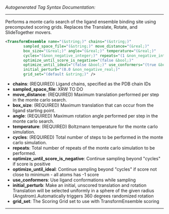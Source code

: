 <!-- THIS IS AN AUTOGENERATED FILE: Don't edit it directly, instead change the schema definition in the code itself. -->

_Autogenerated Tag Syntax Documentation:_

---
Performs a monte carlo search of the ligand ensemble binding site using precomputed scoring grids. Replaces the Translate, Rotate, and SlideTogether movers.

```xml
<TransformEnsemble name="(&string;)" chains="(&string;)"
        sampled_space_file="(&string;)" move_distance="(&real;)"
        box_size="(&real;)" angle="(&real;)" temperature="(&real;)"
        cycles="(&non_negative_integer;)" repeats="(1 &non_negative_integer;)"
        optimize_until_score_is_negative="(false &bool;)"
        optimize_until_ideal="(false &bool;)" use_conformers="(true &bool;)"
        initial_perturb="(0.0 &non_negative_real;)"
        grid_set="(default &string;)" />
```

-   **chains**: (REQUIRED) Ligand chains, specified as the PDB chain IDs
-   **sampled_space_file**: XRW TO DO
-   **move_distance**: (REQUIRED) Maximum translation performed per step in the monte carlo search.
-   **box_size**: (REQUIRED) Maximum translation that can occur from the ligand starting point.
-   **angle**: (REQUIRED) Maximum rotation angle performed per step in the monte carlo search.
-   **temperature**: (REQUIRED) Boltzmann temperature for the monte carlo simulation.
-   **cycles**: (REQUIRED) Total number of steps to be performed in the monte carlo simulation.
-   **repeats**: Total number of repeats of the monte carlo simulation to be performed.
-   **optimize_until_score_is_negative**: Continue sampling beyond "cycles" if score is positive
-   **optimize_until_ideal**: Continue sampling beyond "cycles" if score not close to minimum - all atoms has -1 score
-   **use_conformers**: Use ligand conformations while sampling
-   **initial_perturb**: Make an initial, unscored translation and rotation Translation will be selected uniformly in a sphere of the given radius (Angstrom).Automatically triggers 360 degrees randomized rotation
-   **grid_set**: The Scoring Grid set to use with TransformEnsemble scoring

---
